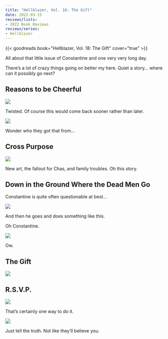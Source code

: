 ```yaml
---
title: "Hellblazer, Vol. 18: The Gift"
date: 2022-03-15
reviews/lists:
- 2022 Book Reviews
reviews/series:
- Hellblazer
---
```

{{< goodreads book="Hellblazer, Vol. 18: The Gift" cover="true" >}}

All about that little issue of Constantine and one very very long day. 

There’s a lot of crazy things going on better my here. Quiet a story… where can it possibly go next?

<!--more-->

## Reasons to be Cheerful

![](/embeds/books/attachments/hellblazer-18-160bfb.png)

Twisted. Of course this would come back sooner rather than later. 

![](/embeds/books/attachments/hellblazer-18-7de297.png)

Wonder who they got that from…

## Cross Purpose

![](/embeds/books/attachments/hellblazer-18-54f493.png)

New art, the fallout for Chas, and family troubles. Oh this story. 

## Down in the Ground Where the Dead Men Go
Constantine is quite often questionable at best…

![](/embeds/books/attachments/hellblazer-18-926732.png)

And then he goes and does something like this. 

Oh Constantine. 

![](/embeds/books/attachments/hellblazer-18-90e901.png)

Ow. 

## The Gift

![](/embeds/books/attachments/hellblazer-18-ca9853.png)

## R.S.V.P. 
![](/embeds/books/attachments/hellblazer-18-884a4b.png)

That’s certainly one way to do it. 

![](/embeds/books/attachments/hellblazer-18-db639b.png)

Just tell the truth. Not like they’ll believe you. 


